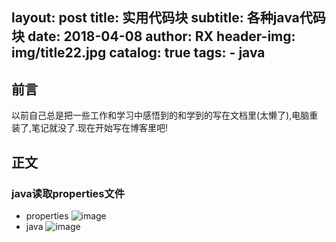 layout:     post
title:      实用代码块
subtitle:   各种java代码块
date:       2018-04-08
author:     RX
header-img: img/title22.jpg
catalog: true
tags:
    - java
---

##  前言

以前自己总是把一些工作和学习中感悟到的和学到的写在文档里(太懒了),电脑重装了,笔记就没了.现在开始写在博客里吧!

##  正文

###  java读取properties文件
* properties
![image](http://upload-images.jianshu.io/upload_images/11543259-43626c03f661aa07.png?imageMogr2/auto-orient/strip%7CimageView2/2/w/1240)
* java
![image](http://upload-images.jianshu.io/upload_images/11543259-51716342b50f424f.png?imageMogr2/auto-orient/strip%7CimageView2/2/w/1240)
